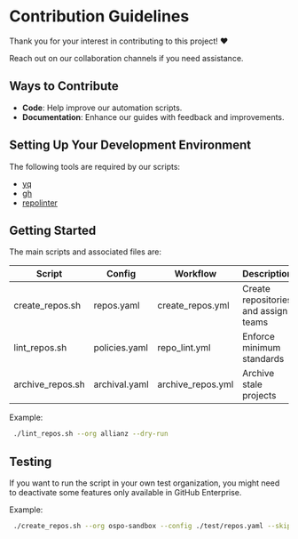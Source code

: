 
# Contribution Guidelines
Thank you for your interest in contributing to this project! ❤️

Reach out on our collaboration channels if you need assistance.

## Ways to Contribute
- **Code**: Help improve our automation scripts.
- **Documentation**: Enhance our guides with feedback and improvements.

<!--
**Spread the Word:** You can also contribute by spreading the word about open source at Allianz. Share it on social media, write blog posts, or simply tell your friends and colleagues about it. Your efforts in promoting our project are greatly appreciated.-->

## Setting Up Your Development Environment
The following tools are required by our scripts:

* [yq](https://github.com/mikefarah/yq)
* [gh](https://cli.github.com/)
* [repolinter](https://github.com/todogroup/repolinter)

## Getting Started

The main scripts and associated files are:

| Script           | Config        | Workflow          | Description                          |
|------------------|---------------|-------------------|--------------------------------------|
| create_repos.sh  | repos.yaml    | create_repos.yml  | Create repositories and assign teams |
| lint_repos.sh    | policies.yaml | repo_lint.yml     | Enforce minimum standards            |
| archive_repos.sh | archival.yaml | archive_repos.yml | Archive stale projects               |


Example:

```bash
 ./lint_repos.sh --org allianz --dry-run
```

## Testing

If you want to run the script in your own test organization, you might need to deactivate some features only available in GitHub Enterprise.

Example:
```bash
 ./create_repos.sh --org ospo-sandbox --config ./test/repos.yaml --skip-team-sync --skip-custom-role --debug --dry-run
```
